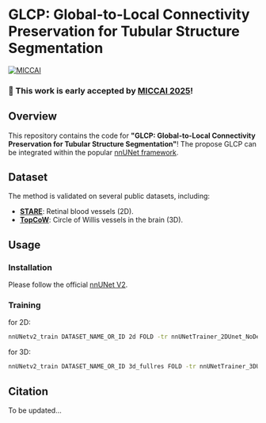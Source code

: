 # GLCP: Global-to-Local Connectivity Preservation for Tubular Structure Segmentation
[![MICCAI](https://img.shields.io/badge/MICCAI-Target_Conference-blue.svg)](https://miccai.org/)

### 🎉 This work is early accepted by [MICCAI 2025](https://conferences.miccai.org/2025/en/default.asp)!
## Overview

This repository contains the code for **"GLCP: Global-to-Local Connectivity Preservation for Tubular Structure Segmentation"**! The propose GLCP can be integrated within the popular [nnUNet framework](https://github.com/MIC-DKFZ/nnUNet).


## Dataset
The method is validated on several public datasets, including:

- [**STARE**](https://cecas.clemson.edu/~ahoover/stare/): Retinal blood vessels (2D).
- [**TopCoW**](https://topcow23.grand-challenge.org/): Circle of Willis vessels in the brain (3D).


## Usage
### Installation

Please follow  the official [nnUNet V2](https://github.com/MIC-DKFZ/nnUNet).

### Training

for 2D:
```bash
nnUNetv2_train DATASET_NAME_OR_ID 2d FOLD -tr nnUNetTrainer_2DUnet_NoDeepSupervision_CE_DC_crit_ske_refine
```

for 3D:
```bash
nnUNetv2_train DATASET_NAME_OR_ID 3d_fullres FOLD -tr nnUNetTrainer_3DUnet_NoDeepSupervision_CE_DC_crit_ske_refine
```

## Citation
To be updated...
